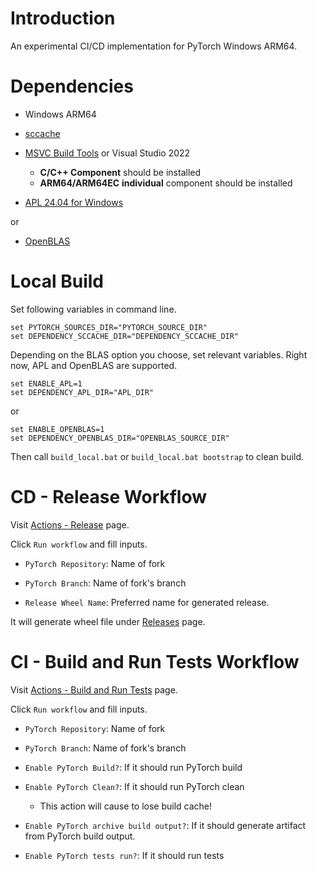 
# Introduction

An experimental CI/CD implementation for PyTorch Windows ARM64.

# Dependencies

- Windows ARM64

- [sccache](https://github.com/mozilla/sccache/releases)

- [MSVC Build Tools](https://visualstudio.microsoft.com/downloads/#build-tools-for-visual-studio-2022) or Visual Studio 2022

    - **C/C++ Component** should be installed
    - **ARM64/ARM64EC** **individual** component should be installed

- [APL 24.04 for Windows](https://developer.arm.com/Tools%20and%20Software/Arm%20Performance%20Libraries#Software-Download)

or

- [OpenBLAS](https://github.com/OpenMathLib/OpenBLAS/releases/tag/v0.3.27)

# Local Build

Set following variables in command line.

```
set PYTORCH_SOURCES_DIR="PYTORCH_SOURCE_DIR"
set DEPENDENCY_SCCACHE_DIR="DEPENDENCY_SCCACHE_DIR"
```

Depending on the BLAS option you choose, set relevant variables. Right now, APL and OpenBLAS are supported.

```
set ENABLE_APL=1
set DEPENDENCY_APL_DIR="APL_DIR"
```
or
```
set ENABLE_OPENBLAS=1
set DEPENDENCY_OPENBLAS_DIR="OPENBLAS_SOURCE_DIR"
```


Then call `build_local.bat` or `build_local.bat bootstrap` to clean build.

# CD - Release Workflow

Visit [Actions - Release](https://github.com/Windows-on-ARM-Experiments/pytorch-ci/actions/workflows/release.yml) page.

Click `Run workflow` and fill inputs.

- `PyTorch Repository`: Name of fork

- `PyTorch Branch`: Name of fork's branch

- `Release Wheel Name`: Preferred name for generated release.

It will generate wheel file under [Releases](https://github.com/Windows-on-ARM-Experiments/pytorch-ci/releases) page.

# CI - Build and Run Tests Workflow

Visit [Actions - Build and Run Tests](https://github.com/Windows-on-ARM-Experiments/pytorch-ci/actions/workflows/unit-tests.yml) page.

Click `Run workflow` and fill inputs.

- `PyTorch Repository`: Name of fork

- `PyTorch Branch`: Name of fork's branch

- `Enable PyTorch Build?`: If it should run PyTorch build

- `Enable PyTorch Clean?`: If it should run PyTorch clean 

    - This action will cause to lose build cache!

- `Enable PyTorch archive build output?`: If it should generate artifact from PyTorch build output.

- `Enable PyTorch tests run?`: If it should run tests